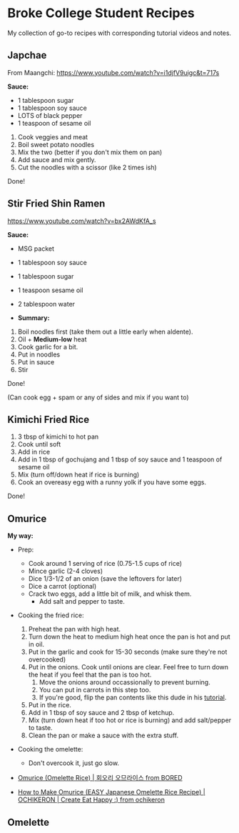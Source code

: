 # Broke College Student Recipes

My collection of go-to recipes with corresponding tutorial videos and notes.

## Japchae

From Maangchi: https://www.youtube.com/watch?v=i1djfV9uigc&t=717s

**Sauce:**

- 1 tablespoon sugar
- 1 tablespoon soy sauce
- LOTS of black pepper
- 1 teaspoon of sesame oil

1. Cook veggies and meat
2. Boil sweet potato noodles
3. Mix the two (better if you don't mix them on pan)
4. Add sauce and mix gently.
5. Cut the noodles with a scissor (like 2 times ish)

Done!

## Stir Fried Shin Ramen

https://www.youtube.com/watch?v=bx2AWdKfA_s

**Sauce:**

- MSG packet
- 1 tablespoon soy sauce
- 1 tablespoon sugar
- 1 teaspoon sesame oil
- 2 tablespoon water

- **Summary:**

1. Boil noodles first (take them out a little early when aldente).
2. Oil + **Medium-low** heat
3. Cook garlic for a bit.
4. Put in noodles
5. Put in sauce
6. Stir

Done!

(Can cook egg + spam or any of sides and mix if you want to)

## Kimichi Fried Rice

1. 3 tbsp of kimichi to hot pan
2. Cook until soft
3. Add in rice
4. Add in 1 tbsp of gochujang and 1 tbsp of soy sauce and 1 teaspoon of sesame oil
5. Mix (turn off/down heat if rice is burning)
6. Cook an overeasy egg with a runny yolk if you have some eggs.

Done!

## Omurice

**My way:**

- Prep:

  - Cook around 1 serving of rice (0.75-1.5 cups of rice)
  - Mince garlic (2-4 cloves)
  - Dice 1/3-1/2 of an onion (save the leftovers for later)
  - Dice a carrot (optional)
  - Crack two eggs, add a little bit of milk, and whisk them.
    - Add salt and pepper to taste.

- Cooking the fried rice:

  1. Preheat the pan with high heat.
  2. Turn down the heat to medium high heat once the pan is hot and put in oil.
  3. Put in the garlic and cook for 15-30 seconds (make sure they're not overcooked)
  4. Put in the onions. Cook until onions are clear. Feel free to turn down the heat if you feel that the pan is too hot.
     1. Move the onions around occassionally to prevent burning.
     2. You can put in carrots in this step too.
     3. If you're good, flip the pan contents like this dude in his [tutorial](https://www.youtube.com/watch?v=q_nosb-2mX4).
  5. Put in the rice.
  6. Add in 1 tbsp of soy sauce and 2 tbsp of ketchup.
  7. Mix (turn down heat if too hot or rice is burning) and add salt/pepper to taste.
  8. Clean the pan or make a sauce with the extra stuff.

- Cooking the omelette:

  - Don't overcook it, just go slow.

- [Omurice (Omelette Rice) | 회오리 오므라이스 from BORED](https://www.youtube.com/watch?v=KtoB71tQC0g)
- [How to Make Omurice (EASY Japanese Omelette Rice Recipe) | OCHIKERON | Create Eat Happy :) from ochikeron](https://www.youtube.com/watch?v=FCmfXqVJc6Q)

## Omelette
